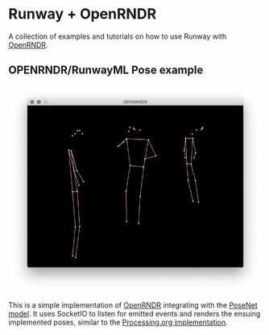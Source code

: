 # Runway + OpenRNDR

A collection of examples and tutorials on how to use Runway with [OpenRNDR](https://openrndr.org/).

## OPENRNDR/RunwayML Pose example

![](images/example.png)

This is a simple implementation of [OpenRNDR](http://https://openrndr.org) integrating with the [PoseNet model](https://github.com/runwayml/processing/blob/master/posenet/posenet.pde). It uses SocketIO to listen for emitted events and renders the ensuing implemented poses, similar to the [Processing.org implementation](https://github.com/runwayml/processing).  